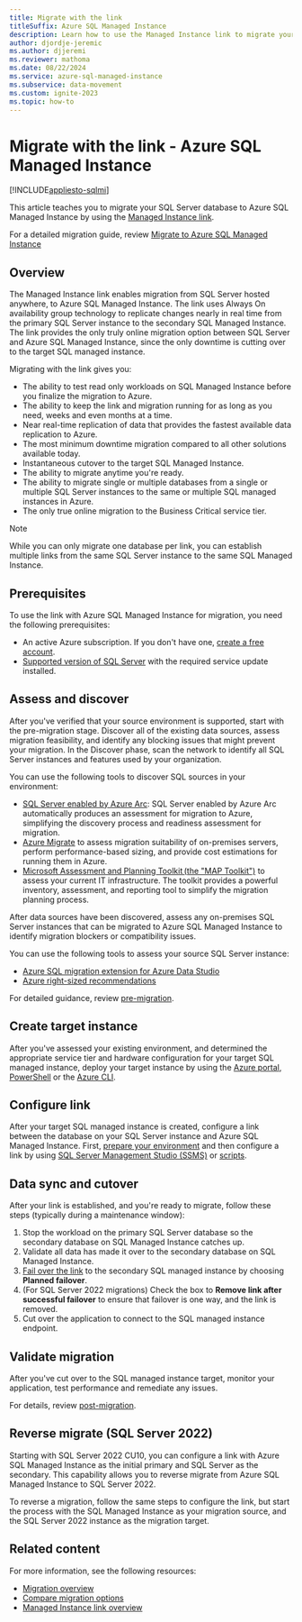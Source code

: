 ```yaml
---
title: Migrate with the link
titleSuffix: Azure SQL Managed Instance
description: Learn how to use the Managed Instance link to migrate your SQL Server data to Azure SQL Managed Instance.
author: djordje-jeremic
ms.author: djjeremi
ms.reviewer: mathoma
ms.date: 08/22/2024
ms.service: azure-sql-managed-instance
ms.subservice: data-movement
ms.custom: ignite-2023
ms.topic: how-to
---
```


# Migrate with the link - Azure SQL Managed Instance
[!INCLUDE[appliesto-sqlmi](../includes/appliesto-sqlmi.md)]

This article teaches you to migrate your SQL Server database to Azure SQL Managed Instance by using the [Managed Instance link](managed-instance-link-feature-overview.md). 

For a detailed migration guide, review [Migrate to Azure SQL Managed Instance](../migration-guides/managed-instance/sql-server-to-managed-instance-guide.md)

## Overview

The Managed Instance link enables migration from SQL Server hosted anywhere, to Azure SQL Managed Instance. The link uses Always On availability group technology to replicate changes nearly in real time from the primary SQL Server instance to the secondary SQL Managed Instance. The link provides the only truly online migration option between SQL Server and Azure SQL Managed Instance, since the only downtime is cutting over to the target SQL managed instance. 

Migrating with the link gives you: 

- The ability to test read only workloads on SQL Managed Instance before you finalize the migration to Azure.
- The ability to keep the link and migration running for as long as you need, weeks and even months at a time.
- Near real-time replication of data that provides the fastest available data replication to Azure.
- The most minimum downtime migration compared to all other solutions available today.
- Instantaneous cutover to the target SQL Managed Instance.
- The ability to migrate anytime you're ready.
- The ability to migrate single or multiple databases from a single or multiple SQL Server instances to the same or multiple SQL managed instances in Azure.
- The only true online migration to the Business Critical service tier.


> [!NOTE]
> While you can only migrate one database per link, you can establish multiple links from the same SQL Server instance to the same SQL Managed Instance. 


## Prerequisites 

To use the link with Azure SQL Managed Instance for migration, you need the following prerequisites: 

- An active Azure subscription. If you don't have one, [create a free account](https://azure.microsoft.com/free/).
- [Supported version of SQL Server](managed-instance-link-feature-overview.md#prerequisites) with the required service update installed.

## Assess and discover

After you've verified that your source environment is supported, start with the pre-migration stage. Discover all of the existing data sources, assess migration feasibility, and identify any blocking issues that might prevent your migration. In the Discover phase, scan the network to identify all SQL Server instances and features used by your organization. 

You can use the following tools to discover SQL sources in your environment:
- [SQL Server enabled by Azure Arc](/sql/sql-server/azure-arc/migration-assessment): SQL Server enabled by Azure Arc automatically produces an assessment for migration to Azure, simplifying the discovery process and readiness assessment for migration.
- [Azure Migrate](/azure/migrate/migrate-services-overview) to assess migration suitability of on-premises servers, perform performance-based sizing, and provide cost estimations for running them in Azure. 
- [Microsoft Assessment and Planning Toolkit (the "MAP Toolkit")](https://www.microsoft.com/download/details.aspx?id=7826) to assess your current IT infrastructure. The toolkit provides a powerful inventory, assessment, and reporting tool to simplify the migration planning process.

After data sources have been discovered, assess any on-premises SQL Server instances that can be migrated to Azure SQL Managed Instance to identify migration blockers or compatibility issues. 

You can use the following tools to assess your source SQL Server instance: 
- [Azure SQL migration extension for Azure Data Studio](/azure/dms/migration-using-azure-data-studio)
- [Azure right-sized recommendations](/azure/dms/ads-sku-recommend)

For detailed guidance, review [pre-migration](../migration-guides/managed-instance/sql-server-to-managed-instance-guide.md). 

## Create target instance

After you've assessed your existing environment, and determined the appropriate service tier and hardware configuration for your target SQL managed instance, deploy your target instance by using the [Azure portal](instance-create-quickstart.md), [PowerShell](scripts/create-configure-managed-instance-powershell.md) or the [Azure CLI](scripts/create-configure-managed-instance-cli.md).

## Configure link

After your target SQL managed instance is created, configure a link between the database on your SQL Server instance and Azure SQL Managed Instance. First, [prepare your environment](managed-instance-link-preparation.md) and then configure a link by using [SQL Server Management Studio (SSMS)](managed-instance-link-configure-how-to-ssms.md) or [scripts](managed-instance-link-configure-how-to-scripts.md). 

## Data sync and cutover

After your link is established, and you're ready to migrate, follow these steps (typically during a maintenance window): 

1. Stop the workload on the primary SQL Server database so the secondary database on SQL Managed Instance catches up. 
1. Validate all data has made it over to the secondary database on SQL Managed Instance. 
1. [Fail over the link](managed-instance-link-failover-how-to.md) to the secondary SQL managed instance by choosing **Planned failover**. 
1. (For SQL Server 2022 migrations) Check the box to **Remove link after successful failover** to ensure that failover is one way, and the link is removed. 
1. Cut over the application to connect to the SQL managed instance endpoint. 

## Validate migration

After you've cut over to the SQL managed instance target, monitor your application, test performance and remediate any issues. 

For details, review [post-migration](../migration-guides/managed-instance/sql-server-to-managed-instance-guide.md#post-migration). 

## Reverse migrate (SQL Server 2022)

Starting with SQL Server 2022 CU10, you can configure a link with Azure SQL Managed Instance as the initial primary and SQL Server as the secondary. This capability allows you to reverse migrate from Azure SQL Managed Instance to SQL Server 2022.

To reverse a migration, follow the same steps to configure the link, but start the process with the SQL Managed Instance as your migration source, and the SQL Server 2022 instance as the migration target. 

## Related content

For more information, see the following resources:

- [Migration overview](../migration-guides/managed-instance/sql-server-to-managed-instance-overview.md)
- [Compare migration options](../migration-guides/managed-instance//sql-server-to-managed-instance-overview.md#compare-migration-options)
- [Managed Instance link overview](managed-instance-link-feature-overview.md)